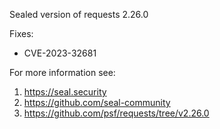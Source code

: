 Sealed version of requests 2.26.0

Fixes:
- CVE-2023-32681

For more information see:
  1. https://seal.security
  2. https://github.com/seal-community
  3. https://github.com/psf/requests/tree/v2.26.0
